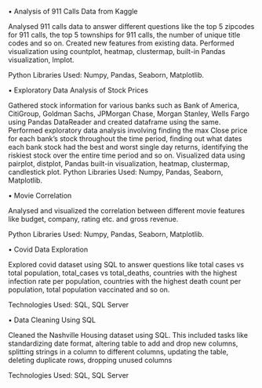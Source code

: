 •	Analysis of 911 Calls Data from Kaggle

Analysed 911 calls data to answer different questions like the top 5 zipcodes for 911 calls, the top 5 townships for 911 calls, the number of unique title codes and so on. Created new features from existing data. Performed visualization using countplot, heatmap, clustermap, built-in Pandas visualization, lmplot.

Python Libraries Used: Numpy, Pandas, Seaborn, Matplotlib.

•	Exploratory Data Analysis of Stock Prices

Gathered stock information for various banks such as Bank of America, CitiGroup, Goldman Sachs, JPMorgan Chase, Morgan Stanley, Wells Fargo using Pandas DataReader and created dataframe using the same. Performed exploratory data analysis involving finding the max Close price for each bank’s stock throughout the time period, finding out what dates each bank stock had the best and worst single day returns, identifying the riskiest stock over the entire time period and so on. Visualized data using pairplot, distplot, Pandas built-in visualization, heatmap, clustermap, candlestick plot.
Python Libraries Used: Numpy, Pandas, Seaborn, Matplotlib.

•	Movie Correlation 

Analysed and visualized the correlation between different movie features like budget, company, rating etc. and gross revenue.

Python Libraries Used: Numpy, Pandas, Seaborn, Matplotlib.

•	Covid Data Exploration

Explored covid dataset using SQL to answer questions like total cases vs total population, total_cases vs total_deaths, countries with the highest infection rate per population, countries with the highest death count per population, total population vaccinated and so on.

Technologies Used: SQL, SQL Server

•	Data Cleaning Using SQL

Cleaned the Nashville Housing dataset using SQL. This included tasks like standardizing date format, altering table to add and drop new columns, splitting strings in a column to different columns, updating the table, deleting duplicate rows, dropping unused columns

Technologies Used: SQL, SQL Server
